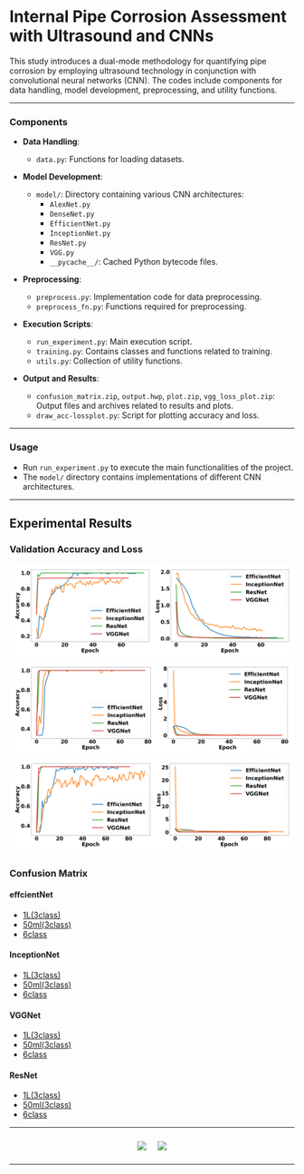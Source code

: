 # Internal Pipe Corrosion Assessment with Ultrasound and CNNs

This study introduces a dual-mode methodology for quantifying pipe corrosion by employing ultrasound technology in conjunction with convolutional neural networks (CNN).
The codes include components for data handling, model development, preprocessing, and utility functions.

***

### Components

-   **Data Handling**:

    -   `data.py`: Functions for loading datasets.

-   **Model Development**:

    -   `model/`: Directory containing various CNN architectures:
        -   `AlexNet.py`
        -   `DenseNet.py`
        -   `EfficientNet.py`
        -   `InceptionNet.py`
        -   `ResNet.py`
        -   `VGG.py`
        -   `__pycache__/`: Cached Python bytecode files.

-   **Preprocessing**:

    -   `preprocess.py`: Implementation code for data preprocessing.
    -   `preprocess_fn.py`: Functions required for preprocessing.

-   **Execution Scripts**:
    -   `run_experiment.py`: Main execution script.
    -   `training.py`: Contains classes and functions related to training.
    -   `utils.py`: Collection of utility functions.
-   **Output and Results**:
    -   `confusion_matrix.zip`, `output.hwp`, `plot.zip`, `vgg_loss_plot.zip`: Output files and archives related to results and plots.
    -   `draw_acc-lossplot.py`: Script for plotting accuracy and loss.

***

### Usage

-   Run `run_experiment.py` to execute the main functionalities of the project.
-   The `model/` directory contains implementations of different CNN architectures.

***

## Experimental Results

### Validation Accuracy and Loss

![alt text](6class.png)
![alt text](3class_1L.png)
![alt text](3class_50ml.png)

### Confusion Matrix

#### effcientNet

-   [1L(3class)](./confusion_matrix/output_efficentnet/33_1L)
-   [50ml(3class)](./confusion_matrix/output_efficentnet/33_50ml)
-   [6class](./confusion_matrix/output_efficentnet/66)

#### InceptionNet

-   [1L(3class)](./confusion_matrix/output_inceptionnet/33_1L)
-   [50ml(3class)](./confusion_matrix/output_inceptionnet/33_50ml)
-   [6class](./confusion_matrix/output_inceptionnet/66)

#### VGGNet

-   [1L(3class)](./confusion_matrix/output_vgg/33_1L)
-   [50ml(3class)](./confusion_matrix/output_vgg/33_50ml)
-   [6class](./confusion_matrix/output_vgg/66)

#### ResNet

-   [1L(3class)](./confusion_matrix/output_resnet/33_1L)
-   [50ml(3class)](./confusion_matrix/output_resnet/33_50ml)
-   [6class](./confusion_matrix/output_resnet/66)

***

<p align="center"><a href="https://sites.google.com/view/lim-lab/home"><img align="center" src="https://nslab-cuk.github.io/images/BU_Logo.jpg" style="width : 30%; margin : 10px"></a><a href="https://nslab-cuk.github.io/"><img align="center" src="https://nslab-cuk.github.io/images/Logo_Rect.png" style="width : 55%; margin : 10px"></a></p>

***
